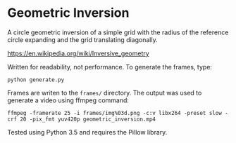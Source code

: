 Geometric Inversion
===================

A circle geometric inversion of a simple grid with the radius of the reference circle
expanding and the grid translating diagonally.

https://en.wikipedia.org/wiki/Inversive_geometry

Written for readability, not performance. To generate the frames, type:

    python generate.py

Frames are writen to the `frames/` directory. The output was used to generate a video using
ffmpeg command:

    ffmpeg -framerate 25 -i frames/img%03d.png -c:v libx264 -preset slow -crf 20 -pix_fmt yuv420p geometric_inversion.mp4

Tested using Python 3.5 and requires the Pillow library.
